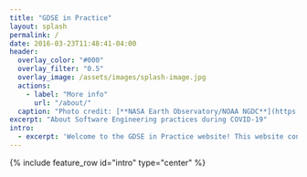 ```yaml
---
title: "GDSE in Practice"
layout: splash
permalink: /
date: 2016-03-23T11:48:41-04:00
header:
  overlay_color: "#000"
  overlay_filter: "0.5"
  overlay_image: /assets/images/splash-image.jpg
  actions:
    - label: "More info"
      url: "/about/"
  caption: "Photo credit: [**NASA Earth Observatory/NOAA NGDC**](https://www.nasa.gov/mission_pages/NPP/news/earth-at-night.html)"
excerpt: "About Software Engineering practices during COVID-19"
intro: 
  - excerpt: 'Welcome to the GDSE in Practice website! This website contains a collection of blog posts about a multitude of topics. The posts can be found below and can be read in any order, just pick the ones you like. Enjoy the read and good luck with implementing GDSE in Practice!'
---
```


{% include feature_row id="intro" type="center" %}
